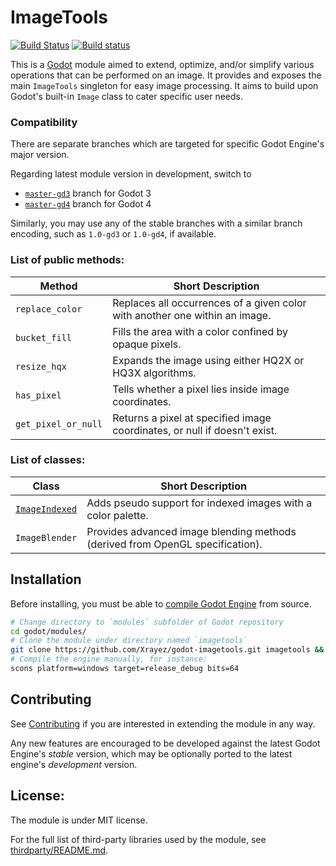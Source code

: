 # ImageTools

[![Build Status](https://travis-ci.com/Xrayez/godot-imagetools.svg?branch=master-gd3)](https://travis-ci.com/Xrayez/godot-imagetools)
[![Build status](https://ci.appveyor.com/api/projects/status/tbtra8e221si05bq/branch/master-gd3?svg=true)](https://ci.appveyor.com/project/Xrayez/godot-imagetools/branch/master-gd3)

This is a [Godot](https://github.com/godotengine/godot) module aimed to extend,
optimize, and/or simplify various operations that can be performed on an image.
It provides and exposes the main `ImageTools` singleton for easy image
processing. It aims to build upon Godot's built-in `Image` class to cater
specific user needs.

### Compatibility
There are separate branches which are targeted for specific Godot Engine's major
version.

Regarding latest module version in development, switch to
* [`master-gd3`](https://github.com/Xrayez/godot-imagetools/tree/master-gd3) branch for Godot 3
* [`master-gd4`](https://github.com/Xrayez/godot-imagetools/tree/master-gd4) branch for Godot 4

Similarly, you may use any of the stable branches with a similar branch
encoding, such as `1.0-gd3` or `1.0-gd4`, if available.

### List of public methods:
| Method              | Short Description                                                           |
| ------------------- | --------------------------------------------------------------------------- |
| `replace_color`     | Replaces all occurrences of a given color with another one within an image. |
| `bucket_fill`       | Fills the area with a color confined by opaque pixels.                      |
| `resize_hqx`        | Expands the image using either HQ2X or HQ3X algorithms.                     |
| `has_pixel`         | Tells whether a pixel lies inside image coordinates.                        |
| `get_pixel_or_null` | Returns a pixel at specified image coordinates, or null if doesn't exist.   |

### List of classes:

| Class                                                  | Short Description                                                             |
| ------------------------------------------------------ | ----------------------------------------------------------------------------- |
| [`ImageIndexed`](classes/descriptions/ImageIndexed.md) | Adds pseudo support for indexed images with a color palette.                  |
| `ImageBlender`                                         | Provides advanced image blending methods (derived from OpenGL specification). |

## Installation

Before installing, you must be able to 
[compile Godot Engine](https://docs.godotengine.org/en/latest/development/compiling/) 
from source.

```bash
# Change directory to `modules` subfolder of Godot repository
cd godot/modules/
# Clone the module under directory named `imagetools`
git clone https://github.com/Xrayez/godot-imagetools.git imagetools && cd ..
# Compile the engine manually, for instance:
scons platform=windows target=release_debug bits=64
```
     
## Contributing
     
See [Contributing](CONTRIBUTING.md) if you are interested in extending the
module in any way.

Any new features are encouraged to be developed against the latest Godot
Engine's *stable* version, which may be optionally ported to the latest engine's
*development* version.

## License:
The module is under MIT license.

For the full list of third-party libraries used by the module, see
[thirdparty/README.md](thirdparty/README.md).
